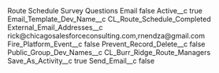 <?xml version="1.0" encoding="UTF-8"?>
<CustomMetadata xmlns="http://soap.sforce.com/2006/04/metadata" xmlns:xsi="http://www.w3.org/2001/XMLSchema-instance" xmlns:xsd="http://www.w3.org/2001/XMLSchema">
    <label>Route Schedule Survey Questions Email</label>
    <protected>false</protected>
    <values>
        <field>Active__c</field>
        <value xsi:type="xsd:boolean">true</value>
    </values>
    <values>
        <field>Email_Template_Dev_Name__c</field>
        <value xsi:type="xsd:string">CL_Route_Schedule_Completed</value>
    </values>
    <values>
        <field>External_Email_Addresses__c</field>
        <value xsi:type="xsd:string">rick@chicagosalesforceconsulting.com,rnendza@gmail.com</value>
    </values>
    <values>
        <field>Fire_Platform_Event__c</field>
        <value xsi:type="xsd:boolean">false</value>
    </values>
    <values>
        <field>Prevent_Record_Delete__c</field>
        <value xsi:type="xsd:boolean">false</value>
    </values>
    <values>
        <field>Public_Group_Dev_Names__c</field>
        <value xsi:type="xsd:string">CL_Burr_Ridge_Route_Managers</value>
    </values>
    <values>
        <field>Save_As_Activity__c</field>
        <value xsi:type="xsd:boolean">true</value>
    </values>
    <values>
        <field>Send_Email__c</field>
        <value xsi:type="xsd:boolean">false</value>
    </values>
</CustomMetadata>
